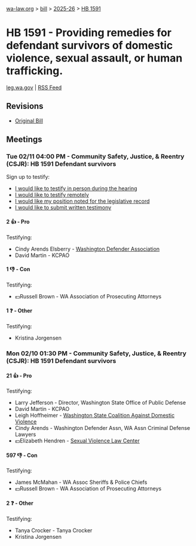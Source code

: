 [wa-law.org](/) > [bill](/bill/) > [2025-26](/bill/2025-26/) > [HB 1591](/bill/2025-26/hb/1591/)

# HB 1591 - Providing remedies for defendant survivors of domestic violence, sexual assault, or human trafficking.
[leg.wa.gov](https://app.leg.wa.gov/billsummary?BillNumber=1591&Year=2025&Initiative=false) | [RSS Feed](./rss.xml)

## Revisions
* [Original Bill](1/)

## Meetings
### Tue 02/11 04:00 PM - Community Safety, Justice, & Reentry (CSJR): HB 1591 Defendant survivors
Sign up to testify:
* [I would like to testify in person during the hearing](https://app.leg.wa.gov/csi/Testifier/Add?chamber=House&mId=32736&aId=164202&caId=25814&tId=1)
* [I would like to testify remotely](https://app.leg.wa.gov/csi/Testifier/Add?chamber=House&mId=32736&aId=164202&caId=25814&tId=2)
* [I would like my position noted for the legislative record](https://app.leg.wa.gov/csi/Testifier/Add?chamber=House&mId=32736&aId=164202&caId=25814&tId=3)
* [I would like to submit written testimony](https://app.leg.wa.gov/csi/Testifier/Add?chamber=House&mId=32736&aId=164202&caId=25814&tId=4)

#### 2 👍 - Pro
Testifying:
* Cindy Arends Elsberry - [Washington Defender Association](/org/washington_defender_association/)
* David Martin - KCPAO

#### 1 👎 - Con
Testifying:
* 💵Russell Brown - WA Association of Prosecuting Attorneys

#### 1 ❓ - Other
Testifying:
* Kristina Jorgensen

### Mon 02/10 01:30 PM - Community Safety, Justice, & Reentry (CSJR): HB 1591 Defendant survivors
#### 21 👍 - Pro
Testifying:
* Larry Jefferson - Director, Washington State Office of Public Defense
* David Martin - KCPAO
* Leigh Hoffheimer - [Washington State Coalition Against Domestic Violence](/org/washington_state_coalition_against_domestic_violence/)
* Cindy Arends - Washington Defender Assn, WA Assn Criminal Defense Lawyers
* 💵Elizabeth Hendren - [Sexual Violence Law Center](/org/sexual_violence_law_center/)

#### 597 👎 - Con
Testifying:
* James McMahan - WA Assoc Sheriffs & Police Chiefs
* 💵Russell Brown - WA Association of Prosecuting Attorneys

#### 2 ❓ - Other
Testifying:
* Tanya Crocker - Tanya Crocker
* Kristina Jorgensen
